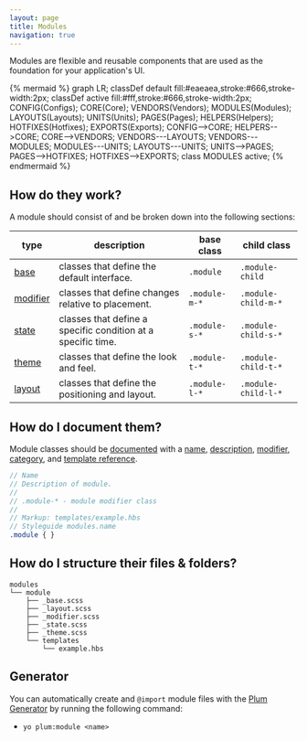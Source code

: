 ```yaml
---
layout: page
title: Modules
navigation: true
---
```


Modules are flexible and reusable components that are used as the foundation for your application's UI.

{% mermaid %}
graph LR;
    classDef default fill:#eaeaea,stroke:#666,stroke-width:2px;
    classDef active fill:#fff,stroke:#666,stroke-width:2px;
    CONFIG(Configs);
    CORE(Core);
    VENDORS(Vendors);
    MODULES(Modules);
    LAYOUTS(Layouts);
    UNITS(Units);
    PAGES(Pages);
    HELPERS(Helpers);
    HOTFIXES(Hotfixes);
    EXPORTS(Exports);
    CONFIG-->CORE;
    HELPERS-->CORE;
    CORE-->VENDORS;
    VENDORS---LAYOUTS;
    VENDORS---MODULES;
    MODULES---UNITS;
    LAYOUTS---UNITS;
    UNITS-->PAGES;
    PAGES-->HOTFIXES;
    HOTFIXES-->EXPORTS;
    class MODULES active;
{% endmermaid %}

## How do they work?

A module should consist of and be broken down into the following sections:

type                              | description                                                  | base class     | child class
----------------------------------|--------------------------------------------------------------|----------------|---------------------
[base](modules-base.html)         | classes that define the default interface.                   | `.module`      | `.module-child`
[modifier](modules-modifier.html) | classes that define changes relative to placement.           | `.module-m-*`  | `.module-child-m-*`
[state](modules-state.html)       | classes that define a specific condition at a specific time. | `.module-s-*`  | `.module-child-s-*`
[theme](modules-theme.html)       | classes that define the look and feel.                       | `.module-t-*`  | `.module-child-t-*`
[layout](modules-layout.html)     | classes that define the positioning and layout.              | `.module-l-*`  | `.module-child-l-*`

## How do I document them?

Module classes should be [documented](documentation.html) with a [name](https://github.com/kss-node/kss/blob/spec/SPEC.md#the-heading-and-description), [description](https://github.com/kss-node/kss/blob/spec/SPEC.md#the-heading-and-description), [modifier](https://github.com/kss-node/kss/blob/spec/SPEC.md#the-modifiers), [category](https://github.com/kss-node/kss/blob/spec/SPEC.md#the-styleguide-reference), and [template reference](https://github.com/kss-node/kss/blob/spec/SPEC.md#the-markup).

```scss
// Name
// Description of module.
//
// .module-* - module modifier class
//
// Markup: templates/example.hbs
// Styleguide modules.name
.module { }
```

## How do I structure their files & folders?

```text
modules
└── module
    ├── _base.scss
    ├── _layout.scss
    ├── _modifier.scss
    ├── _state.scss
    ├── _theme.scss
    └── templates
        └── example.hbs
```

## Generator

You can automatically create and `@import` module files with the [Plum Generator](https://github.com/plum-css/generator-plum) by running the following command:

- `yo plum:module <name>`
